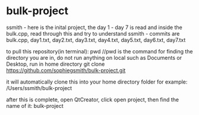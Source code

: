 # bulk-project

ssmith - here is the inital project, the day 1 - day 7 is read and inside the bulk.cpp, read through this and try to understand
ssmith - commits are bulk.cpp, day1.txt, day2.txt, day3.txt, day4.txt, day5.txt, day6.txt, day7.txt

to pull this repository(in terminal):
pwd
//pwd is the command for finding the directory you are in, do not run anything on local such as Documents or Desktop, run in home directory
git clone https://github.com/sophiegsmith/bulk-project.git

it will automatically clone this into your home directory folder for example:
/Users/ssmith/bulk-project

after this is complete, open QtCreator, click open project, then find the name of it: bulk-project


